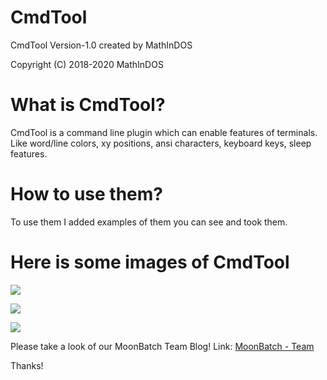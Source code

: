 # CmdTool

CmdTool Version-1.0 created by MathInDOS

Copyright (C) 2018-2020 MathInDOS


# What is CmdTool?

CmdTool is a command line plugin which can enable features of terminals. Like word/line colors, xy positions, ansi characters, keyboard keys, sleep features.

# How to use them?

To use them I added examples of them you can see and took them.

# Here is some images of CmdTool

<a href='https://www.linkpicture.com/view.php?img=LPic5f7997f6478071262288624'><img src='https://www.linkpicture.com/q/1_249.png' type='image'></a>

<a href='https://www.linkpicture.com/view.php?img=LPic5f7999164ee944958894'><img src='https://www.linkpicture.com/q/2_179.png' type='image'></a>

<a href='https://www.linkpicture.com/view.php?img=LPic5f799be53ddda639643804'><img src='https://www.linkpicture.com/q/3_136.png' type='image'></a>


Please take a look of our MoonBatch Team Blog!
Link: <a href="https://moonbatchorg.blogspot.com">MoonBatch - Team</a>

Thanks!

